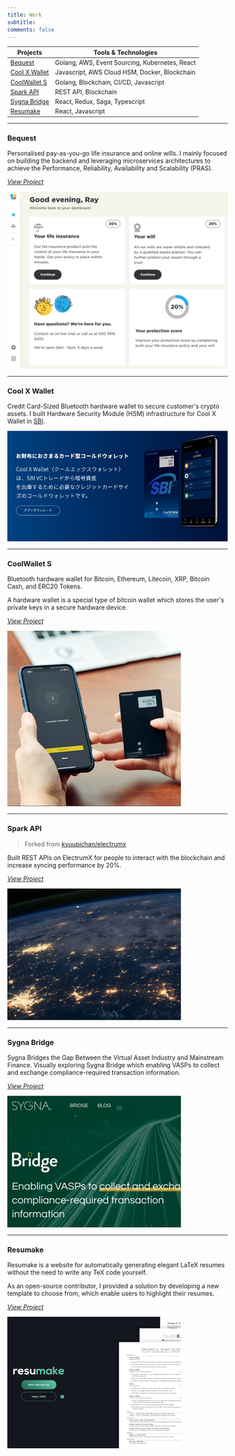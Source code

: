 ```yaml
---
title: Work
subtitle:
comments: false
---
```


| Projects                        | Tools & Technologies                           |
|---------------------------------|------------------------------------------------|
| [Bequest](#bequest)             | Golang, AWS, Event Sourcing, Kubernetes, React |
| [Cool X Wallet](#cool-x-wallet) | Javascript, AWS Cloud HSM, Docker, Blockchain  |
| [CoolWallet S](#coolwallet-s)   | Golang, Blockchain, CI/CD, Javascript          |
| [Spark API](#spark-api)         | REST API, Blockchain                           |
| [Sygna Bridge](#sygna-bridge)   | React, Redux, Saga, Typescript                 |
| [Resumake](#resumake)           | React, Javascript                              |

---

### Bequest

Personalised pay-as-you-go life insurance and online wills.
I mainly focused on building the backend and leveraging microservices architectures to achieve the Performance,
Reliability, Availability and Scalability (PRAS).

_[View Project](https://www.linkedin.com/company/bequestlife/mycompany/)_

![](/img/bequest.png)

---

### Cool X Wallet

Credit Card-Sized Bluetooth hardware wallet to secure customer's crypto assets.
I built Hardware Security Module (HSM) infrastructure for Cool X Wallet in [SBI](https://www.sbibits.com/).

![](/img/coolx.jpg)

---

### CoolWallet S

Bluetooth hardware wallet for Bitcoin, Ethereum, Litecoin, XRP, Bitcoin Cash, and ERC20 Tokens.

A hardware wallet is a special type of bitcoin wallet which stores the user's private keys in a secure hardware device.

_[View Project](https://www.coolwallet.io/)_

![](/img/coolwallet.jpg)

---

### Spark API

> Forked from [kyuupichan/electrumx](https://github.com/kyuupichan/electrumx)

Built REST APIs on ElectrumX for people to interact with the blockchain and increase syncing performance by 20%.

_[View Project](https://github.com/rayspock/electrumx)_

![](/img/blockchain.jpg)

---

### Sygna Bridge

Sygna Bridges the Gap Between the Virtual Asset Industry and Mainstream Finance. Visually exploring Sygna Bridge which
enabling VASPs to collect and exchange compliance-required transaction information.

_[View Project](https://www.sygna.io/bridge/)_

![](/img/bridge.jpg)

---

### Resumake

Resumake is a website for automatically generating elegant LaTeX resumes without the need to write any TeX code
yourself.

As an open-source contributor, I provided a solution by developing a new template to choose from, which enable users to
highlight their resumes.

_[View Project](https://resumake.io/)_

![](/img/resumake.jpg)
